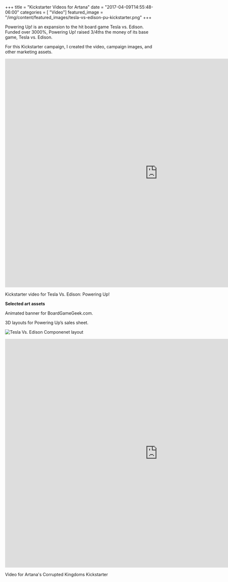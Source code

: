 +++
title = "Kickstarter Videos for Artana"
date = "2017-04-09T14:55:48-06:00"
categories = [ "Video"]
featured_image = "/img/content/featured_images/tesla-vs-edison-pu-kickstarter.png"
+++

Powering Up! is an expansion to the hit board game Tesla vs. Edison. Funded over 3000%, Powering Up! raised 3/4ths the money of its base game, Tesla vs. Edison. 

For this Kickstarter campaign, I created the video, campaign images, and other marketing assets.

<!--more-->

<p>
    <p class="embed-container-four-three"><iframe src="https://player.vimeo.com/video/169941612" width="1000" height="750" frameborder="0" webkitallowfullscreen mozallowfullscreen allowfullscreen></iframe>
    </p>
    <p class="post-media-description">Kickstarter video for Tesla Vs. Edison: Powering Up!</p>
</p>


**Selected art assets**

Animated banner for BoardGameGeek.com.

3D layouts for Powering Up’s sales sheet.

<div class="post-media"><img src="/img/content/artana/tvepu-component-layout.jpg" alt="Tesla Vs. Edison Componenet layout"></div>

<p>
    <p class='embed-container-four-three'><iframe src="https://player.vimeo.com/video/170086498" width="1000" height="750" frameborder="0" webkitallowfullscreen mozallowfullscreen allowfullscreen></iframe>
    </p>
    <p class="post-media-description">Video for Artana's Corrupted Kingdoms Kickstarter</p>
</p>
